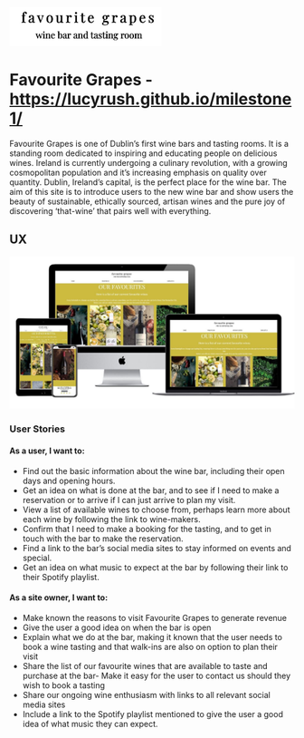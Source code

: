 ![GitHub Logo](Assets/images/logo.png)
# Favourite Grapes - https://lucyrush.github.io/milestone1/
Favourite Grapes is one of Dublin’s first wine bars and tasting rooms. It is a standing room dedicated to inspiring and educating people on delicious wines.
Ireland is currently undergoing a culinary revolution, with a growing cosmopolitan population and it’s increasing emphasis on quality over quantity. Dublin, Ireland’s capital, is the perfect place for the wine bar. 
The aim of this site is to introduce users to the new wine bar and show users the beauty of sustainable, ethically sourced, artisan wines and the pure joy of discovering ‘that-wine’ that pairs well with everything. 

## UX
![GitHub Logo](Assets/images/mockup.JPG)

### User Stories

#### As a user, I want to:

- Find out the basic information about the wine bar, including their open days and opening hours.
- Get an idea on what is done at the bar, and to see if I need to make a reservation or to arrive if I can just arrive to plan my visit. 
- View a list of available wines to choose from, perhaps learn more about each wine by following the link to wine-makers. 
- Confirm that I need to make a booking for the tasting, and to get in touch with the bar to make the reservation.
- Find a link to the bar’s social media sites to stay informed on events and special. 
- Get an idea on what music to expect at the bar by following their link to their Spotify playlist. 

#### As a site owner, I want to:

- Make known the reasons to visit Favourite Grapes to generate revenue
- Give the user a good idea on when the bar is open
- Explain what we do at the bar, making it known that the user needs to book a wine tasting and that walk-ins are also on option to plan their visit
- Share the list of our favourite wines that are available to taste and purchase at the bar-
Make it easy for the user to contact us should they wish to book a tasting
- Share our ongoing wine enthusiasm with links to all relevant social media sites
- Include a link to the Spotify playlist mentioned to give the user a good idea of what music they can expect. 

